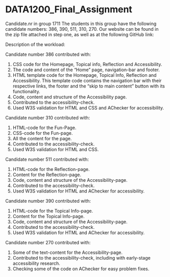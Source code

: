 # DATA1200_Final_Assignment
Candidate.nr in group 1711
The students in this group have the following candidate numbers: 386, 390, 511, 310, 270.
Our website can be found in the zip file attached in step one, as well as at the following GitHub link:

Description of the workload:

Candidate number 386 contributed with:
1.	CSS code for the Homepage, Topical info, Reflection and Accessibility.
2.	The code and content of the “Home” page, navigation-bar and footer.
3.	HTML template code for the Homepage, Topical Info, Reflection and Accessibility. This template code contains the navigation bar with their respective links, the footer and the “skip to main content” button with its functionality. 
4.	Code, content and structure of the Accessibility page.
5.	Contributed to the accessibility-check.
6.	Used W3S validation for HTML and CSS and AChecker for accessibility.

Candidate number 310 contributed with:
1.	HTML-code for the Fun-Page.
2.	CSS-code for the Fun-page.
3.	All the content for the page.
4.	Contributed to the accessibility-check.
5.	Used W3S validation for HTML and CSS.

Candidate number 511 contributed with:
1.	HTML-code for the Reflection-page.
2.	Content for the Reflection-page.
3.	Code, content and structure of the Accessibility-page.
4.	Contributed to the accessibility-check.
5.	Used W3S validation for HTML and AChecker for accessibility.

Candidate number 390 contributed with:
1.	HTML-code for the Topical Info-page.
2.	Content for the Topical Info-page.
3.	Code, content and structure of the Accessibility-page.
4.	Contributed to the accessibility-check.
5.	Used W3S validation for HTML and AChecker for accessibility.

Candidate number 270 contributed with:
1.	Some of the text-content for the Accessibility-page.
2.	Contributed to the accessibility-check, including with early-stage accessibility research.
3.	Checking some of the code on AChecker for easy problem fixes.
